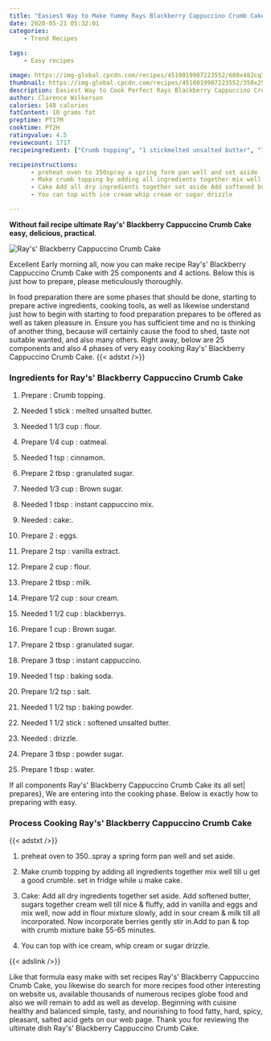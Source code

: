 ```yaml
---
title: "Easiest Way to Make Yummy Rays Blackberry Cappuccino Crumb Cake"
date: 2020-05-21 05:32:01
categories:
    - Trend Recipes
    
tags:
    - Easy recipes

image: https://img-global.cpcdn.com/recipes/4510019907223552/680x482cq70/rays-blackberry-cappuccino-crumb-cake-recipe-main-photo.jpg
thumbnail: https://img-global.cpcdn.com/recipes/4510019907223552/350x250cq70/rays-blackberry-cappuccino-crumb-cake-recipe-main-photo.jpg
description: Easiest Way to Cook Perfect Rays Blackberry Cappuccino Crumb Cake with 25 ingredients and 4 stages of easy cooking.
author: Clarence Wilkerson
calories: 148 calories
fatContent: 10 grams fat
preptime: PT17M
cooktime: PT2H
ratingvalue: 4.5
reviewcount: 1717
recipeingredient: ["Crumb topping", "1 stickmelted unsalted butter", "1 1/3 cupflour", "1/4 cupoatmeal", "1 tspcinnamon", "2 tbspgranulated sugar", "1/3 cupBrown sugar", "1 tbspinstant cappuccino mix", "cake", "2eggs", "2 tspvanilla extract", "2 cupflour", "2 tbspmilk", "1/2 cupsour cream", "1 1/2 cupblackberrys", "1 cupBrown sugar", "2 tbspgranulated sugar", "3 tbspinstant cappuccino", "1 tspbaking soda", "1/2 tspsalt", "1 1/2 tspbaking powder", "1 1/2 sticksoftened unsalted butter", "drizzle", "3 tbsppowder sugar", "1 tbspwater"]

recipeinstructions: 
      - preheat oven to 350spray a spring form pan well and set aside 
      - Make crumb topping by adding all ingredients together mix well till u get a good crumble set in fridge while u make cake 
      - Cake Add all dry ingredients together set aside Add softened butter sugars together cream well till nice  fluffy add in vanilla and eggs and mix well now add in flour mixture slowly add in sour cream  milk till all incorporated Now incorporate berries gently stir inAdd to pan  top with crumb mixture bake 5565 minutes 
      - You can top with ice cream whip cream or sugar drizzle

---
```




**Without fail recipe ultimate Ray&#39;s&#39; Blackberry Cappuccino Crumb Cake easy, delicious, practical**. 


![Ray&#39;s&#39; Blackberry Cappuccino Crumb Cake](https://img-global.cpcdn.com/recipes/4510019907223552/680x482cq70/rays-blackberry-cappuccino-crumb-cake-recipe-main-photo.jpg "Ray&#39;s&#39; Blackberry Cappuccino Crumb Cake")




Excellent Early morning all, now you can make recipe Ray&#39;s&#39; Blackberry Cappuccino Crumb Cake with 25 components and 4 actions. Below this is just how to prepare, please meticulously thoroughly.

In food preparation there are some phases that should be done, starting to prepare active ingredients, cooking tools, as well as likewise understand just how to begin with starting to food preparation prepares to be offered as well as taken pleasure in. Ensure you has sufficient time and no is thinking of another thing, because will certainly cause the food to shed, taste not suitable wanted, and also many others. Right away, below are 25 components and also 4 phases of very easy cooking Ray&#39;s&#39; Blackberry Cappuccino Crumb Cake.
{{< adstxt />}}

### Ingredients for Ray&#39;s&#39; Blackberry Cappuccino Crumb Cake


1. Prepare  : Crumb topping.

1. Needed 1 stick : melted unsalted butter.

1. Needed 1 1/3 cup : flour.

1. Prepare 1/4 cup : oatmeal.

1. Needed 1 tsp : cinnamon.

1. Prepare 2 tbsp : granulated sugar.

1. Needed 1/3 cup : Brown sugar.

1. Needed 1 tbsp : instant cappuccino mix.

1. Needed  : cake:.

1. Prepare 2 : eggs.

1. Prepare 2 tsp : vanilla extract.

1. Prepare 2 cup : flour.

1. Prepare 2 tbsp : milk.

1. Prepare 1/2 cup : sour cream.

1. Needed 1 1/2 cup : blackberrys.

1. Prepare 1 cup : Brown sugar.

1. Prepare 2 tbsp : granulated sugar.

1. Prepare 3 tbsp : instant cappuccino.

1. Needed 1 tsp : baking soda.

1. Prepare 1/2 tsp : salt.

1. Needed 1 1/2 tsp : baking powder.

1. Needed 1 1/2 stick : softened unsalted butter.

1. Needed  : drizzle.

1. Prepare 3 tbsp : powder sugar.

1. Prepare 1 tbsp : water.



If all components Ray&#39;s&#39; Blackberry Cappuccino Crumb Cake its all set| prepares}, We are entering into the cooking phase. Below is exactly how to preparing with easy.

### Process Cooking Ray&#39;s&#39; Blackberry Cappuccino Crumb Cake

{{< adstxt />}}


1. preheat oven to 350..spray a spring form pan well and set aside.



1. Make crumb topping by adding all ingredients together mix well till u get a good crumble. set in fridge while u make cake.



1. Cake: Add all dry ingredients together set aside. Add softened butter, sugars together cream well till nice &amp; fluffy, add in vanilla and eggs and mix well, now add in flour mixture slowly, add in sour cream &amp; milk till all incorporated. Now incorporate berries gently stir in.Add to pan &amp; top with crumb mixture bake 55-65 minutes.



1. You can top with ice cream, whip cream or sugar drizzle.





{{< adslink />}}

Like that formula easy make with set recipes Ray&#39;s&#39; Blackberry Cappuccino Crumb Cake, you likewise do search for more recipes food other interesting on website us, available thousands of numerous recipes globe food and also we will remain to add as well as develop. Beginning with cuisine healthy and balanced simple, tasty, and nourishing to food fatty, hard, spicy, pleasant, salted acid gets on our web page. Thank you for reviewing the ultimate dish Ray&#39;s&#39; Blackberry Cappuccino Crumb Cake.
